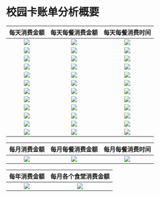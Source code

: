 # 校园卡账单分析概要
每天消费金额             |  每天每餐消费金额          |     每天每餐消费时间
:-------------------------:|:-------------------------:|:-------------------------:
![](https://github.com/PanShi2016/Consumption_Analysis/blob/master/201801_consume.png) | ![](https://github.com/PanShi2016/Consumption_Analysis/blob/master/201801_consume_dinner.png) | ![](https://github.com/PanShi2016/Consumption_Analysis/blob/master/201801_time_day.png)
![](https://github.com/PanShi2016/Consumption_Analysis/blob/master/201802_consume.png) | ![](https://github.com/PanShi2016/Consumption_Analysis/blob/master/201802_consume_dinner.png) | ![](https://github.com/PanShi2016/Consumption_Analysis/blob/master/201802_time_day.png)
![](https://github.com/PanShi2016/Consumption_Analysis/blob/master/201803_consume.png) | ![](https://github.com/PanShi2016/Consumption_Analysis/blob/master/201803_consume_dinner.png) | ![](https://github.com/PanShi2016/Consumption_Analysis/blob/master/201803_time_day.png)
![](https://github.com/PanShi2016/Consumption_Analysis/blob/master/201804_consume.png) | ![](https://github.com/PanShi2016/Consumption_Analysis/blob/master/201804_consume_dinner.png) | ![](https://github.com/PanShi2016/Consumption_Analysis/blob/master/201804_time_day.png)
![](https://github.com/PanShi2016/Consumption_Analysis/blob/master/201805_consume.png) | ![](https://github.com/PanShi2016/Consumption_Analysis/blob/master/201805_consume_dinner.png) | ![](https://github.com/PanShi2016/Consumption_Analysis/blob/master/201805_time_day.png)
![](https://github.com/PanShi2016/Consumption_Analysis/blob/master/201806_consume.png) | ![](https://github.com/PanShi2016/Consumption_Analysis/blob/master/201806_consume_dinner.png) | ![](https://github.com/PanShi2016/Consumption_Analysis/blob/master/201806_time_day.png)
![](https://github.com/PanShi2016/Consumption_Analysis/blob/master/201807_consume.png) | ![](https://github.com/PanShi2016/Consumption_Analysis/blob/master/201807_consume_dinner.png) | ![](https://github.com/PanShi2016/Consumption_Analysis/blob/master/201807_time_day.png)
![](https://github.com/PanShi2016/Consumption_Analysis/blob/master/201808_consume.png) | ![](https://github.com/PanShi2016/Consumption_Analysis/blob/master/201808_consume_dinner.png) | ![](https://github.com/PanShi2016/Consumption_Analysis/blob/master/201808_time_day.png)
![](https://github.com/PanShi2016/Consumption_Analysis/blob/master/201809_consume.png) | ![](https://github.com/PanShi2016/Consumption_Analysis/blob/master/201809_consume_dinner.png) | ![](https://github.com/PanShi2016/Consumption_Analysis/blob/master/201809_time_day.png)
![](https://github.com/PanShi2016/Consumption_Analysis/blob/master/201810_consume.png) | ![](https://github.com/PanShi2016/Consumption_Analysis/blob/master/201810_consume_dinner.png) | ![](https://github.com/PanShi2016/Consumption_Analysis/blob/master/201810_time_day.png)
![](https://github.com/PanShi2016/Consumption_Analysis/blob/master/201811_consume.png) | ![](https://github.com/PanShi2016/Consumption_Analysis/blob/master/201811_consume_dinner.png) | ![](https://github.com/PanShi2016/Consumption_Analysis/blob/master/201811_time_day.png)
![](https://github.com/PanShi2016/Consumption_Analysis/blob/master/201812_consume.png) | ![](https://github.com/PanShi2016/Consumption_Analysis/blob/master/201812_consume_dinner.png) | ![](https://github.com/PanShi2016/Consumption_Analysis/blob/master/201812_time_day.png)

每月消费金额             |  每月每餐消费金额          |     每月每餐消费时间
:-------------------------:|:-------------------------:|:-------------------------:
![](https://github.com/PanShi2016/Consumption_Analysis/blob/master/2018_consume_month.png) | ![](https://github.com/PanShi2016/Consumption_Analysis/blob/master/2018_consume_dinner.png) | ![](https://github.com/PanShi2016/Consumption_Analysis/blob/master/2018_time_month.png)

每年消费金额             |  每月各个食堂消费金额
:-------------------------:|:-------------------------:
![](https://github.com/PanShi2016/Consumption_Analysis/blob/master/2018_consume.png) | ![](https://github.com/PanShi2016/Consumption_Analysis/blob/master/2018_consume_canteen.png)
